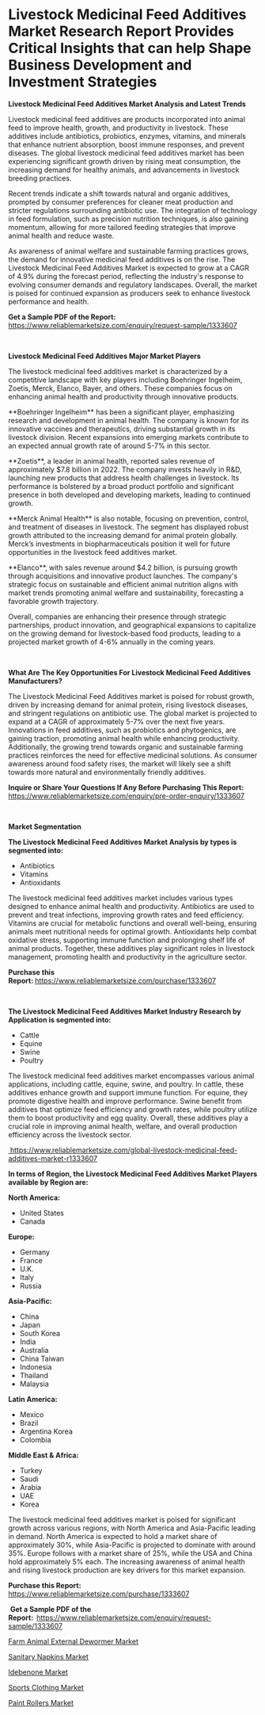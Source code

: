 <p><h1>Livestock Medicinal Feed Additives Market Research Report Provides Critical Insights that can help Shape Business Development and Investment Strategies</h1></p><p><strong>Livestock Medicinal Feed Additives Market Analysis and Latest Trends</strong></p>
<p><p>Livestock medicinal feed additives are products incorporated into animal feed to improve health, growth, and productivity in livestock. These additives include antibiotics, probiotics, enzymes, vitamins, and minerals that enhance nutrient absorption, boost immune responses, and prevent diseases. The global livestock medicinal feed additives market has been experiencing significant growth driven by rising meat consumption, the increasing demand for healthy animals, and advancements in livestock breeding practices.</p><p>Recent trends indicate a shift towards natural and organic additives, prompted by consumer preferences for cleaner meat production and stricter regulations surrounding antibiotic use. The integration of technology in feed formulation, such as precision nutrition techniques, is also gaining momentum, allowing for more tailored feeding strategies that improve animal health and reduce waste.</p><p>As awareness of animal welfare and sustainable farming practices grows, the demand for innovative medicinal feed additives is on the rise. The Livestock Medicinal Feed Additives Market is expected to grow at a CAGR of 4.9% during the forecast period, reflecting the industry's response to evolving consumer demands and regulatory landscapes. Overall, the market is poised for continued expansion as producers seek to enhance livestock performance and health.</p></p>
<p><strong>Get a Sample PDF of the Report:&nbsp;</strong> <a href="https://www.reliablemarketsize.com/enquiry/request-sample/1333607?utm_campaign=1103&utm_medium=2&utm_source=Github&utm_content=ia&utm_term=12122024&utm_id=livestock-medicinal-feed-additives">https://www.reliablemarketsize.com/enquiry/request-sample/1333607</a></p>
<p>&nbsp;</p>
<p><strong>Livestock Medicinal Feed Additives Major Market Players</strong></p>
<p><p>The livestock medicinal feed additives market is characterized by a competitive landscape with key players including Boehringer Ingelheim, Zoetis, Merck, Elanco, Bayer, and others. These companies focus on enhancing animal health and productivity through innovative products.</p><p>**Boehringer Ingelheim** has been a significant player, emphasizing research and development in animal health. The company is known for its innovative vaccines and therapeutics, driving substantial growth in its livestock division. Recent expansions into emerging markets contribute to an expected annual growth rate of around 5-7% in this sector.</p><p>**Zoetis**, a leader in animal health, reported sales revenue of approximately $7.8 billion in 2022. The company invests heavily in R&D, launching new products that address health challenges in livestock. Its performance is bolstered by a broad product portfolio and significant presence in both developed and developing markets, leading to continued growth.</p><p>**Merck Animal Health** is also notable, focusing on prevention, control, and treatment of diseases in livestock. The segment has displayed robust growth attributed to the increasing demand for animal protein globally. Merck’s investments in biopharmaceuticals position it well for future opportunities in the livestock feed additives market.</p><p>**Elanco**, with sales revenue around $4.2 billion, is pursuing growth through acquisitions and innovative product launches. The company's strategic focus on sustainable and efficient animal nutrition aligns with market trends promoting animal welfare and sustainability, forecasting a favorable growth trajectory.</p><p>Overall, companies are enhancing their presence through strategic partnerships, product innovation, and geographical expansions to capitalize on the growing demand for livestock-based food products, leading to a projected market growth of 4-6% annually in the coming years.</p></p>
<p>&nbsp;</p>
<p><strong>What Are The Key Opportunities For Livestock Medicinal Feed Additives Manufacturers?</strong></p>
<p><p>The Livestock Medicinal Feed Additives market is poised for robust growth, driven by increasing demand for animal protein, rising livestock diseases, and stringent regulations on antibiotic use. The global market is projected to expand at a CAGR of approximately 5-7% over the next five years. Innovations in feed additives, such as probiotics and phytogenics, are gaining traction, promoting animal health while enhancing productivity. Additionally, the growing trend towards organic and sustainable farming practices reinforces the need for effective medicinal solutions. As consumer awareness around food safety rises, the market will likely see a shift towards more natural and environmentally friendly additives.</p></p>
<p><strong>Inquire or Share Your Questions If Any Before Purchasing This Report:</strong> <a href="https://www.reliablemarketsize.com/enquiry/pre-order-enquiry/1333607?utm_campaign=1103&utm_medium=2&utm_source=Github&utm_content=ia&utm_term=12122024&utm_id=livestock-medicinal-feed-additives">https://www.reliablemarketsize.com/enquiry/pre-order-enquiry/1333607</a></p>
<p>&nbsp;</p>
<p><strong>Market Segmentation</strong></p>
<p><strong>The Livestock Medicinal Feed Additives Market Analysis by types is segmented into:</strong></p>
<p><ul><li>Antibiotics</li><li>Vitamins</li><li>Antioxidants</li></ul></p>
<p><p>The livestock medicinal feed additives market includes various types designed to enhance animal health and productivity. Antibiotics are used to prevent and treat infections, improving growth rates and feed efficiency. Vitamins are crucial for metabolic functions and overall well-being, ensuring animals meet nutritional needs for optimal growth. Antioxidants help combat oxidative stress, supporting immune function and prolonging shelf life of animal products. Together, these additives play significant roles in livestock management, promoting health and productivity in the agriculture sector.</p></p>
<p><strong>Purchase this Report:&nbsp;</strong><a href="https://www.reliablemarketsize.com/purchase/1333607?utm_campaign=1103&utm_medium=2&utm_source=Github&utm_content=ia&utm_term=12122024&utm_id=livestock-medicinal-feed-additives">https://www.reliablemarketsize.com/purchase/1333607</a></p>
<p>&nbsp;</p>
<p><strong>The Livestock Medicinal Feed Additives Market Industry Research by Application is segmented into:</strong></p>
<p><ul><li>Cattle</li><li>Equine</li><li>Swine</li><li>Poultry</li></ul></p>
<p><p>The livestock medicinal feed additives market encompasses various animal applications, including cattle, equine, swine, and poultry. In cattle, these additives enhance growth and support immune function. For equine, they promote digestive health and improve performance. Swine benefit from additives that optimize feed efficiency and growth rates, while poultry utilize them to boost productivity and egg quality. Overall, these additives play a crucial role in improving animal health, welfare, and overall production efficiency across the livestock sector.</p></p>
<p><a href="https://www.reliablemarketsize.com/global-livestock-medicinal-feed-additives-market-r1333607?utm_campaign=1103&utm_medium=2&utm_source=Github&utm_content=ia&utm_term=12122024&utm_id=livestock-medicinal-feed-additives">&nbsp;https://www.reliablemarketsize.com/global-livestock-medicinal-feed-additives-market-r1333607</a></p>
<p><strong>In terms of Region, the Livestock Medicinal Feed Additives Market Players available by Region are:</strong></p>
<p>
    <p> <strong> North America: </strong>
        <ul>
            <li>United States</li>
            <li>Canada</li>
        </ul>
        </p> 
    <p> <strong> Europe: </strong>
        <ul>
            <li>Germany</li>
            <li>France</li>
            <li>U.K.</li>
            <li>Italy</li>
            <li>Russia</li>
        </ul>
        </p> 
    <p> <strong> Asia-Pacific: </strong>
        <ul>
            <li>China</li>
            <li>Japan</li>
            <li>South Korea</li>
            <li>India</li>
            <li>Australia</li>
            <li>China Taiwan</li>
            <li>Indonesia</li>
            <li>Thailand</li>
            <li>Malaysia</li>
        </ul>
        </p> 
    <p> <strong> Latin America: </strong>
        <ul>
            <li>Mexico</li>
            <li>Brazil</li>
            <li>Argentina Korea</li>
            <li>Colombia</li>
        </ul>
        </p> 
    <p> <strong> Middle East & Africa: </strong>
        <ul>
            <li>Turkey</li>
            <li>Saudi</li>
            <li>Arabia</li>
            <li>UAE</li>
            <li>Korea</li>
        </ul>
    </p>
    </p>
<p><p>The livestock medicinal feed additives market is poised for significant growth across various regions, with North America and Asia-Pacific leading in demand. North America is expected to hold a market share of approximately 30%, while Asia-Pacific is projected to dominate with around 35%. Europe follows with a market share of 25%, while the USA and China hold approximately 5% each. The increasing awareness of animal health and rising livestock production are key drivers for this market expansion.</p></p>
<p><strong>Purchase this Report: </strong><a href="https://www.reliablemarketsize.com/purchase/1333607?utm_campaign=1103&utm_medium=2&utm_source=Github&utm_content=ia&utm_term=12122024&utm_id=livestock-medicinal-feed-additives">https://www.reliablemarketsize.com/purchase/1333607</a></p>
<p>&nbsp;<strong>Get a Sample PDF of the Report:&nbsp;&nbsp;</strong><a href="https://www.reliablemarketsize.com/enquiry/request-sample/1333607?utm_campaign=1103&utm_medium=2&utm_source=Github&utm_content=ia&utm_term=12122024&utm_id=livestock-medicinal-feed-additives">https://www.reliablemarketsize.com/enquiry/request-sample/1333607</a></p>
<p><strong></strong></p>
<p><p><a href="https://github.com/stephaniwo144/Market-Research-Report-List-1/blob/main/farm-animal-external-dewormer-market.md?utm_campaign=1103&utm_medium=2&utm_source=Github&utm_content=ia&utm_term=12122024&utm_id=livestock-medicinal-feed-additives">Farm Animal External Dewormer Market</a></p><p><a href="https://www.linkedin.com/pulse/rev-athenaur-okk4f?utm_campaign=1103&utm_medium=2&utm_source=Github&utm_content=ia&utm_term=12122024&utm_id=livestock-medicinal-feed-additives">Sanitary Napkins Market</a></p><p><a href="https://www.linkedin.com/pulse/idebenone-market-shifts-strategic-analysis-2024-2031-net-gather-z2zfc?utm_campaign=1103&utm_medium=2&utm_source=Github&utm_content=ia&utm_term=12122024&utm_id=livestock-medicinal-feed-additives">Idebenone Market</a></p><p><a href="https://www.linkedin.com/pulse/c-hannibex-sqmmf?utm_campaign=1103&utm_medium=2&utm_source=Github&utm_content=ia&utm_term=12122024&utm_id=livestock-medicinal-feed-additives">Sports Clothing Market</a></p><p><a href="https://www.linkedin.com/pulse/p-factrackr-ho6he?utm_campaign=1103&utm_medium=2&utm_source=Github&utm_content=ia&utm_term=12122024&utm_id=livestock-medicinal-feed-additives">Paint Rollers Market</a></p></p>